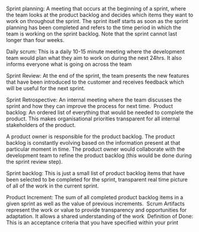 Sprint planning: A meeting that occurs at the beginning of a sprint, where the team looks at the product backlog and 
decides which items they want to work on throughout the sprint. The sprint itself starts as soon as the sprint planning 
has been completed and refers to the time period in which the team is working on the sprint backlog. Note that the
sprint cannot last longer than four weeks.

Daily scrum: This is a daily 10-15 minute meeting where the development team would plan what they aim to work on 
during the next 24hrs. It also informs everyone what is going on across the team

Sprint Review: At the end of the sprint, the team presents the new features that have been introduced to the customer 
and receives feedback which will be useful for the next sprint.

Sprint Retrospective: An internal meeting where the team discusses the sprint and how they can improve the process 
for next time.
​
Product backlog: An ordered list of everything that would be needed to complete the product. This makes organisational 
priorities transparent for all internal stakeholders of the product.

A product owner is responsible for the product backlog. The product backlog is constantly evolving based on the 
information present at that particular moment in time. The product owner would collaborate with the development team 
to refine the product backlog (this would be done during the sprint review step).
 
Sprint backlog: This is just a small list of product backlog items that have been selected to be completed for the 
sprint, transparent real time picture of all of the work in the current sprint.

Product Increment: The sum of all completed product backlog items in a given sprint as well as the value of previous 
increments.
​
Scrum Artifacts represent the work or value to provide transparency and opportunities for adaptation. It allows a 
shared understanding of the work
​
Definition of Done: This is an acceptance criteria that you have specified within your print

